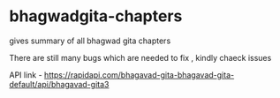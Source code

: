 # bhagwadgita-chapters
gives summary of all bhagwad gita chapters

There are still many bugs which are needed to fix , kindly chaeck issues

API link - https://rapidapi.com/bhagavad-gita-bhagavad-gita-default/api/bhagavad-gita3
